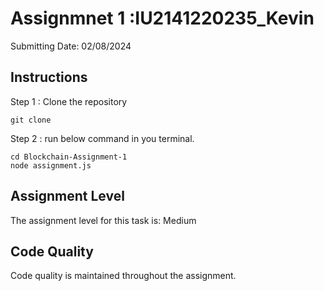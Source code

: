 # Assignmnet 1 :IU2141220235_Kevin

Submitting Date: 02/08/2024

## Instructions

Step 1 : Clone the repository

```
git clone
```

Step 2 : run below command in you terminal.
```
cd Blockchain-Assignment-1
node assignment.js
```

## Assignment Level

The assignment level for this task is: Medium

## Code Quality

Code quality is maintained throughout the assignment.